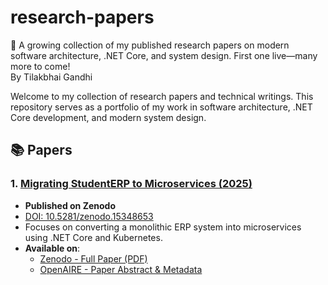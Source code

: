# research-papers
🚀 A growing collection of my published research papers on modern software architecture, .NET Core, and system design. First one live—many more to come!  
By Tilakbhai Gandhi

Welcome to my collection of research papers and technical writings. This repository serves as a portfolio of my work in software architecture, .NET Core development, and modern system design.

## 📚 Papers

### 1. [Migrating StudentERP to Microservices (2025)](./StudentERP-Microservices-2025)
- **Published on Zenodo**
- [DOI: 10.5281/zenodo.15348653](https://doi.org/10.5281/zenodo.15348653)
- Focuses on converting a monolithic ERP system into microservices using .NET Core and Kubernetes.
- **Available on**:
  - [Zenodo - Full Paper (PDF)](https://doi.org/10.5281/zenodo.15348653)
  - [OpenAIRE - Paper Abstract & Metadata]([https://www.openaire.eu/search/publication?pid=zenodo%3A15348653](https://explore.openaire.eu/search/publication?pid=10.5281%2Fzenodo.15348653))
